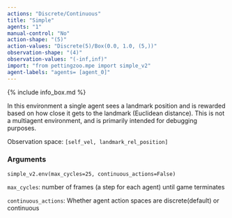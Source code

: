 ```yaml
---
actions: "Discrete/Continuous"
title: "Simple"
agents: "1"
manual-control: "No"
action-shape: "(5)"
action-values: "Discrete(5)/Box(0.0, 1.0, (5,))"
observation-shape: "(4)"
observation-values: "(-inf,inf)"
import: "from pettingzoo.mpe import simple_v2"
agent-labels: "agents= [agent_0]"
---
```


{% include info_box.md %}



In this environment a single agent sees a landmark position and is rewarded based on how close it gets to the landmark (Euclidean distance). This is not a multiagent environment, and is primarily intended for debugging purposes.

Observation space: `[self_vel, landmark_rel_position]`

### Arguments

```
simple_v2.env(max_cycles=25, continuous_actions=False)
```



`max_cycles`:  number of frames (a step for each agent) until game terminates

`continuous_actions`: Whether agent action spaces are discrete(default) or continuous

